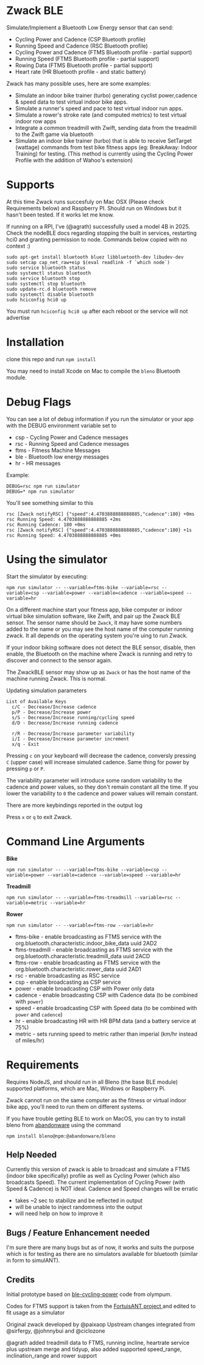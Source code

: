 # Zwack BLE

Simulate/Implement a Bluetooth Low Energy sensor that can send:

  * Cycling Power and Cadence (CSP Bluetooth profile)
  * Running Speed and Cadence (RSC Bluetooth profile)
  * Cycling Power and Cadence (FTMS Bluetooth profile - partial support)
  * Running Speed (FTMS Bluetooth profile - partial support)
  * Rowing Data (FTMS Bluetooth profile - partial support)
  * Heart rate (HR Bluetooth profile - and static battery)

Zwack has many possible uses, here are some examples:

  * Simulate an indoor bike trainer (turbo) generating cyclist power,cadence & speed data to test virtual indoor bike apps. 
  * Simulate a runner's speed and pace to test virtual indoor run apps.
  * Simulate a rower's stroke rate (and computed metrics) to test virtual indoor row apps 
  * Integrate a common treadmill with Zwift, sending data from the treadmill to the Zwift game via bluetooth
  * Simulate an indoor bike trainer (turbo) that is able to receive SetTarget (wattage) commands from test bike fitness apps (eg: BreakAway: Indoor Training) for testing. (This method is currently using the Cycling Power Profile with the addition of Wahoo's extension)
  
# Supports

At this time Zwack runs succesfuly on Mac OSX (Please check Requirements below) and Raspberry PI. Should run on Windows but it hasn't been tested. If it works let me know.

If running on a RPI, I've (@agrath) successfully used a model 4B in 2025. Check the nodeBLE docs regarding stopping the built in services, restarting hci0 and granting permission to node. Commands below copied with no context :)

```
sudo apt-get install bluetooth bluez libbluetooth-dev libudev-dev
sudo setcap cap_net_raw+eip $(eval readlink -f `which node`)
sudo service bluetooth status
sudo systemctl status bluetooth
sudo service bluetooth stop
sudo systemctl stop bluetooth
sudo update-rc.d bluetooth remove
sudo systemctl disable bluetooth
sudo hciconfig hci0 up
```

You must run `hciconfig hci0 up` after each reboot or the service will not advertise

# Installation

clone this repo and run `npm install`

You may need to install Xcode on Mac to compile the `bleno` Bluetooth module. 

# Debug Flags

You can see a lot of debug information if you run the simulator or your app with the DEBUG environment variable set to 

  * csp  - Cycling Power and Cadence messages
  * rsc  - Running Speed and Cadence messages
  * ftms - Fitness Machine Messages
  * ble  - Bluetooth low energy messages
  * hr - HR messages

Example:

    DEBUG=rsc npm run simulator
    DEBUG=* npm run simulator

You'll see something similar to this

```
rsc [Zwack notifyRSC] {"speed":4.4703888888888885,"cadence":180} +0ms
rsc Running Speed: 4.4703888888888885 +2ms
rsc Running Cadence: 180 +0ms
rsc [Zwack notifyRSC] {"speed":4.4703888888888885,"cadence":180} +1s
rsc Running Speed: 4.4703888888888885 +0ms
```

# Using the simulator

Start the simulator by executing:

    npm run simulator -- --variable=ftms-bike --variable=rsc --variable=csp --variable=power --variable=cadence --variable=speed --variable=hr

On a different machine start your fitness app, bike computer or indoor virtual bike simulation software, like Zwift, and pair up the Zwack BLE sensor. The sensor name should be `Zwack`, it may have some numbers added to the name or you may see the host name of the computer running zwack. It all depends on the operating system you're uing to run Zwack.

If your indoor biking software does not detect the BLE sensor, disable, then enable, the Bluetooth on the machine where Zwack is running and retry to discover and connect to the sensor again.

The ZwackBLE sensor may show up as `Zwack` or has the host name of the machine running Zwack. This is normal.

Updating simulation parameters

    List of Available Keys
      c/C - Decrease/Increase cadence
      p/P - Decrease/Increase power
      s/S - Decrease/Increase running/cycling speed
      d/D - Decrease/Increase running cadence  

      r/R - Decrease/Increase parameter variability
      i/I - Decrease/Increase parameter increment
      x/q - Exit

Pressing `c` on your keyboard will decrease the cadence, conversly pressing `C` (upper case) will increase simulated cadence. Same thing for power by pressing `p` or `P`.
 
The variability parameter will introduce some random variability to the cadence and power values, so they don't remain constant all the time. If you lower the variability to `0` the cadence and power values will remain constant.

There are more keybindings reported in the output log

Press `x` or `q` to exit Zwack.

# Command Line Arguments

  **Bike**

  `npm run simulator -- --variable=ftms-bike --variable=csp --variable=power --variable=cadence --variable=speed --variable=hr`
  
  **Treadmill**
  
  `npm run simulator -- --variable=ftms-treadmill --variable=rsc --variable=metric --variable=hr`
  
  **Rower**
  
  `npm run simulator -- --variable=ftms-row --variable=hr`
  

  * ftms-bike - enable broadcasting as FTMS service with the org.bluetooth.characteristic.indoor_bike_data uuid 2AD2
  * ftms-treadmill - enable broadcasting as FTMS service with the org.bluetooth.characteristic.treadmill_data uuid 2ACD
  * ftms-row - enable broadcasting as FTMS service with the org.bluetooth.characteristic.rower_data uuid 2AD1
  * rsc  - enable broadcasting as RSC service
  * csp  - enable broadcasting as CSP service
  * power - enable broadcasting CSP with Power only data
  * cadence - enable broadcasting CSP with Cadence data (to be combined with `power`)
  * speed - enable broadcasting CSP with Speed data (to be combined with `power` and `cadence`)
  * hr - enable broadcasting HR with HR BPM data (and a battery service at 75%)
  * metric - sets running speed to metric rather than imperial (km/hr instead of miles/hr)
    
# Requirements

Requires NodeJS, and should run in all Bleno (the base BLE module) supported platforms, which are Mac, Windows or Raspberry Pi. 

Zwack cannot run on the same computer as the fitness or virtual indoor bike app, you'll need to run them on different systems.

If you have trouble getting BLE to work on MacOS, you can try to install bleno from [abandonware](https://github.com/abandonware/bleno) using the command

	npm install bleno@npm:@abandonware/bleno

## Help Needed

Currently this version of zwack is able to broadcast and simulate a FTMS (indoor bike specifically) profile as well as Cycling Power (which also broadcasts Speed). 
The current implementation of Cycling Power (with Speed & Cadence) is NOT ideal. Cadence and Speed changes will be erratic 
  * takes ~2 sec to stabilize and be reflected in output
  * will be unable to inject randomness into the output
  * will need help on how to improve it

## Bugs / Feature Enhancement needed

I'm sure there are many bugs but as of now, it works and suits the purpose which is for testing as there are no simulators available for bluetooth (similar in form to simulANT). 

## Credits

Initial prototype based on [ble-cycling-power](https://github.com/olympum/ble-cycling-power) code from olympum.

Codes for FTMS support is taken from the [FortuisANT project ](https://github.com/WouterJD/FortiusANT) and edited to fit usage as a simulator

Original zwack developed by @paixaop
Upstream changes integrated from @sirfergy, @johnnybui and @ciclozone

@agrath added treadmill data to FTMS, running incline, heartrate service plus upstream merge and tidyup, also added supported speed_range, inclination_range and rower support